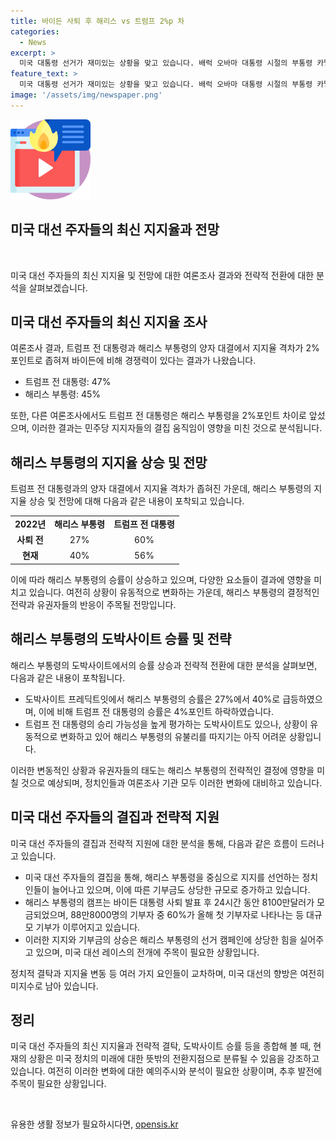```yaml
---
title: 바이든 사퇴 후 해리스 vs 트럼프 2%p 차
categories:
  - News
excerpt: >
  미국 대통령 선거가 재미있는 상황을 맞고 있습니다. 배럭 오바마 대통령 시절의 부통령 카멀라 해리스가 대선 주자로 떠오르며 공화당 대통령인 도널드 트럼프와의 격차가 좁혀지고 있습니다. 민주당 유권자들의 해리스 지지도가 상승하며 레이스는 예측할 수 없는 상황으로 변화하고 있습니다. 이와 함께 해리스에 대한 지지 선언과 기부금이 늘어나면서 대선 경쟁은 뜨거운 기류를 띠고 있습니다. 트럼프 전 대통령과의 경쟁은 어떠한 모습을 보일지 주목됩니다.
feature_text: >
  미국 대통령 선거가 재미있는 상황을 맞고 있습니다. 배럭 오바마 대통령 시절의 부통령 카멀라 해리스가 대선 주자로 떠오르며 공화당 대통령인 도널드 트럼프와의 격차가 좁혀지고 있습니다. 민주당 유권자들의 해리스 지지도가 상승하며 레이스는 예측할 수 없는 상황으로 변화하고 있습니다. 이와 함께 해리스에 대한 지지 선언과 기부금이 늘어나면서 대선 경쟁은 뜨거운 기류를 띠고 있습니다. 트럼프 전 대통령과의 경쟁은 어떠한 모습을 보일지 주목됩니다.
image: '/assets/img/newspaper.png'
---
```


<p><img src="/assets/img/news.png" alt="rentncar 속보" /></p>

<h2>미국 대선 주자들의 최신 지지율과 전망</h2>

<p data-ke-size="size16">&nbsp;</p>

<p>미국 대선 주자들의 최신 지지율 및 전망에 대한 여론조사 결과와 전략적 전환에 대한 분석을 살펴보겠습니다.</p>

<h2>미국 대선 주자들의 최신 지지율 조사</h2>

<p data-ke-size="size16">여론조사 결과, 트럼프 전 대통령과 해리스 부통령의 양자 대결에서 지지율 격차가 2%포인트로 좁혀져 바이든에 비해 경쟁력이 있다는 결과가 나왔습니다.</p>

<ul>
  <li>트럼프 전 대통령: 47%</li>
  <li>해리스 부통령: 45%</li>
</ul>

<p data-ke-size="size16">또한, 다른 여론조사에서도 트럼프 전 대통령은 해리스 부통령을 2%포인트 차이로 앞섰으며, 이러한 결과는 민주당 지지자들의 결집 움직임이 영향을 미친 것으로 분석됩니다.</p>

<h2>해리스 부통령의 지지율 상승 및 전망</h2>

<p data-ke-size="size16">트럼프 전 대통령과의 양자 대결에서 지지율 격차가 좁혀진 가운데, 해리스 부통령의 지지율 상승 및 전망에 대해 다음과 같은 내용이 포착되고 있습니다.</p>

<table>
  <tr>
    <td style="text-align: center; height: 17px;"><b>2022년</b></td>
    <td style="text-align: center; height: 17px;"><b>해리스 부통령</b></td>
    <td style="text-align: center; height: 17px;"><b>트럼프 전 대통령</b></td>
  </tr>
  <tr>
    <td style="text-align: center; height: 17px;"><b>사퇴 전</b></td>
    <td style="text-align: center; height: 17px;">27%</td>
    <td style="text-align: center; height: 17px;">60%</td>
  </tr>
  <tr>
    <td style="text-align: center; height: 17px;"><b>현재</b></td>
    <td style="text-align: center; height: 17px;">40%</td>
    <td style="text-align: center; height: 17px;">56%</td>
  </tr>
</table>

<p data-ke-size="size16">이에 따라 해리스 부통령의 승률이 상승하고 있으며, 다양한 요소들이 결과에 영향을 미치고 있습니다. 여전히 상황이 유동적으로 변화하는 가운데, 해리스 부통령의 결정적인 전략과 유권자들의 반응이 주목될 전망입니다.</p>

<h2>해리스 부통령의 도박사이트 승률 및 전략</h2>

<p data-ke-size="size16">해리스 부통령의 도박사이트에서의 승률 상승과 전략적 전환에 대한 분석을 살펴보면, 다음과 같은 내용이 포착됩니다.</p>

<ul>
  <li>도박사이트 프레딕트잇에서 해리스 부통령의 승률은 27%에서 40%로 급등하였으며, 이에 비해 트럼프 전 대통령의 승률은 4%포인트 하락하였습니다.</li>
  <li>트럼프 전 대통령의 승리 가능성을 높게 평가하는 도박사이트도 있으나, 상황이 유동적으로 변화하고 있어 해리스 부통령의 유불리를 따지기는 아직 어려운 상황입니다.</li>
</ul>

<p data-ke-size="size16">이러한 변동적인 상황과 유권자들의 태도는 해리스 부통령의 전략적인 결정에 영향을 미칠 것으로 예상되며, 정치인들과 여론조사 기관 모두 이러한 변화에 대비하고 있습니다.</p>

<h2>미국 대선 주자들의 결집과 전략적 지원</h2>

<p data-ke-size="size16">미국 대선 주자들의 결집과 전략적 지원에 대한 분석을 통해, 다음과 같은 흐름이 드러나고 있습니다.</p>

<ul>
  <li>미국 대선 주자들의 결집을 통해, 해리스 부통령을 중심으로 지지를 선언하는 정치인들이 늘어나고 있으며, 이에 따른 기부금도 상당한 규모로 증가하고 있습니다.</li>
  <li>해리스 부통령의 캠프는 바이든 대통령 사퇴 발표 후 24시간 동안 8100만달러가 모금되었으며, 88만8000명의 기부자 중 60%가 올해 첫 기부자로 나타나는 등 대규모 기부가 이루어지고 있습니다.</li>
  <li>이러한 지지와 기부금의 상승은 해리스 부통령의 선거 캠페인에 상당한 힘을 실어주고 있으며, 미국 대선 레이스의 전개에 주목이 필요한 상황입니다.</li>
</ul>

<p data-ke-size="size16">정치적 결탁과 지지율 변동 등 여러 가지 요인들이 교차하며, 미국 대선의 향방은 여전히 미지수로 남아 있습니다.</p>

<h2>정리</h2>

<p data-ke-size="size16">미국 대선 주자들의 최신 지지율과 전략적 결탁, 도박사이트 승률 등을 종합해 볼 때, 현재의 상황은 미국 정치의 미래에 대한 뜻밖의 전환지점으로 분류될 수 있음을 강조하고 있습니다. 여전히 이러한 변화에 대한 예의주시와 분석이 필요한 상황이며, 추후 발전에 주목이 필요한 상황입니다.</p>

<p data-ke-size="size16">&nbsp;</p>
유용한 생활 정보가 필요하시다면, <a href="https://opensis.kr" rel="dofollow">opensis.kr</a>


